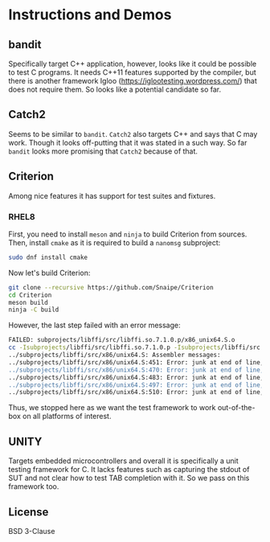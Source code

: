# Instructions and Demos

## bandit

Specifically target C++ application, however, looks like it could be possible to
test C programs. It needs C++11 features supported by the compiler, but there is
another framework Igloo (https://iglootesting.wordpress.com/) that does not
require them. So looks like a potential candidate so far.

## Catch2

Seems to be similar to `bandit`. `Catch2` also targets C++ and says that C may
work. Though it looks off-putting that it was stated in a such way. So far
`bandit` looks more promising that `Catch2` because of that.

## Criterion

Among nice features it has support for test suites and fixtures.

### RHEL8

First, you need to install `meson` and `ninja` to build Criterion from sources.
Then, install `cmake` as it is required to build a `nanomsg` subproject:

```sh
sudo dnf install cmake
```

Now let's build Criterion:

```sh
git clone --recursive https://github.com/Snaipe/Criterion
cd Criterion
meson build
ninja -C build
```

However, the last step failed with an error message:

```sh
FAILED: subprojects/libffi/src/libffi.so.7.1.0.p/x86_unix64.S.o
cc -Isubprojects/libffi/src/libffi.so.7.1.0.p -Isubprojects/libffi/src -I../subprojects/libffi/src -Isubprojects/libffi -I../subprojects/libffi -Isubprojects/libffi/include -I../subprojects/libffi/include -fdiagnostics-color=always -D_FILE_OFFSET_BITS=64 -Wall -Winvalid-pch -std=c11 -g -DFFI_BUILDING -fPIC -DTARGET=X86_64 -MD -MQ subprojects/libffi/src/libffi.so.7.1.0.p/x86_unix64.S.o -MF subprojects/libffi/src/libffi.so.7.1.0.p/x86_unix64.S.o.d -o subprojects/libffi/src/libffi.so.7.1.0.p/x86_unix64.S.o -c ../subprojects/libffi/src/x86/unix64.S
../subprojects/libffi/src/x86/unix64.S: Assembler messages:
../subprojects/libffi/src/x86/unix64.S:451: Error: junk at end of line, first unrecognized character is `@'
../subprojects/libffi/src/x86/unix64.S:470: Error: junk at end of line, first unrecognized character is `@'
../subprojects/libffi/src/x86/unix64.S:483: Error: junk at end of line, first unrecognized character is `@'
../subprojects/libffi/src/x86/unix64.S:497: Error: junk at end of line, first unrecognized character is `@'
../subprojects/libffi/src/x86/unix64.S:510: Error: junk at end of line, first unrecognized character is `@'
```

Thus, we stopped here as we want the test framework to work out-of-the-box on
all platforms of interest.

## UNITY

Targets embedded microcontrollers and overall it is specifically a unit testing
framework for C. It lacks features such as capturing the stdout of SUT and not
clear how to test TAB completion with it. So we pass on this framework too.

## License

BSD 3-Clause

